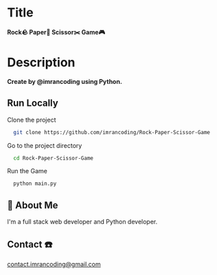 # Title

**Rock🪨  Paper📃  Scissor✂️  Game🎮**

# Description

**Create by @imrancoding using Python.**




## Run Locally

Clone the project

```bash
  git clone https://github.com/imrancoding/Rock-Paper-Scissor-Game
```

Go to the project directory

```bash
  cd Rock-Paper-Scissor-Game
```

Run the Game

```bash
  python main.py
```


## 🚀 About Me
I'm a full stack web developer and Python developer.


## Contact ☎️

contact.imrancoding@gmail.com

